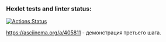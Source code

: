 ### Hexlet tests and linter status:
[![Actions Status](https://github.com/iliakhlyzov/backend-project-lvl2/workflows/hexlet-check/badge.svg)](https://github.com/iliakhlyzov/backend-project-lvl2/actions)

https://asciinema.org/a/405811 - демонстрация третьего шага.